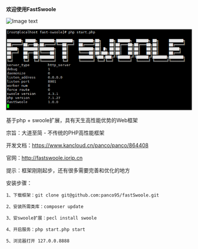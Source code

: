 **欢迎使用FastSwoole**

![Image text](https://github.com/panco95/fastSwoole/blob/master/public/fastSwoole.png?raw=true)

![Image text](https://github.com/panco95/fastSwoole/blob/master/public/start.png?raw=true)

基于php + swoole扩展，具有天生高性能优势的Web框架

宗旨：大道至简 - 不传统的PHP高性能框架

开发文档：https://www.kancloud.cn/panco/panco/864408

官网：http://fastswoole.iorip.cn

提示：框架刚刚起步，还有很多需要完善和优化的地方

 安装步骤：

`1、下载框架：git clone git@github.com:panco95/fastSwoole.git`

`2、安装所需类库：composer update`

`3、安swoole扩展：pecl install swoole`

`4、开启服务：php start.php start`

`5、浏览器打开 127.0.0.8888`